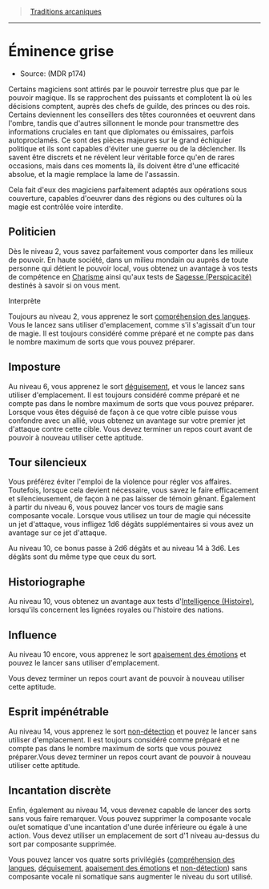 
<!--SubClassItem-->

> <!--ParentNameLink-->[Traditions arcaniques](wizard_hd.md#traditions-arcaniques)<!--/ParentNameLink-->

---

# <!--Name-->Éminence grise<!--/Name-->

- Source: <!--Source-->(MDR p174)<!--/Source-->

Certains magiciens sont attirés par le pouvoir terrestre plus que par le pouvoir magique. Ils se rapprochent des puissants et complotent là où les décisions comptent, auprès des chefs de guilde, des princes ou des rois. Certains deviennent les conseillers des têtes couronnées et oeuvrent dans l'ombre, tandis que d'autres sillonnent le monde pour transmettre des informations cruciales en tant que diplomates ou émissaires, parfois autoproclamés. Ce sont des pièces majeures sur le grand échiquier politique et ils sont capables d'éviter une guerre ou de la déclencher. Ils savent être discrets et ne révèlent leur véritable force qu'en de rares occasions, mais dans ces moments là, ils doivent être d'une efficacité absolue, et la magie remplace la lame de l'assassin.

Cela fait d'eux des magiciens parfaitement adaptés aux opérations sous couverture, capables d'oeuvrer dans des régions ou des cultures où la magie est contrôlée voire interdite.

<!--GenericItem-->

## <!--Name-->Politicien<!--/Name-->

Dès le niveau 2, vous savez parfaitement vous comporter dans les milieux de pouvoir. En haute société, dans un milieu mondain ou auprès de toute personne qui détient le pouvoir local, vous obtenez un avantage à vos tests de compétence en [Charisme] ainsi qu'aux tests de [Sagesse (Perspicacité)] destinés à savoir si on vous ment.

Interprète

Toujours au niveau 2, vous apprenez le sort [compréhension des langues]. Vous le lancez sans utiliser d'emplacement, comme s'il s'agissait d'un tour de magie. Il est toujours considéré comme préparé et ne compte pas dans le nombre maximum de sorts que vous pouvez préparer.

<!--/GenericItem-->

<!--GenericItem-->

## <!--Name-->Imposture<!--/Name-->

Au niveau 6, vous apprenez le sort [déguisement], et vous le lancez sans utiliser d'emplacement. Il est toujours considéré comme préparé et ne compte pas dans le nombre maximum de sorts que vous pouvez préparer. Lorsque vous êtes déguisé de façon à ce que votre cible puisse vous confondre avec un allié, vous obtenez un avantage sur votre premier jet d'attaque contre cette cible. Vous devez terminer un repos court avant de pouvoir à nouveau utiliser cette aptitude.

<!--/GenericItem-->

<!--GenericItem-->

## <!--Name-->Tour silencieux<!--/Name-->

Vous préférez éviter l'emploi de la violence pour régler vos affaires. Toutefois, lorsque cela devient nécessaire, vous savez le faire efficacement et silencieusement, de façon à ne pas laisser de témoin gênant. Également à partir du niveau 6, vous pouvez lancer vos tours de magie sans composante vocale. Lorsque vous utilisez un tour de magie qui nécessite un jet d'attaque, vous infligez 1d6 dégâts supplémentaires si vous avez un avantage sur ce jet d'attaque.

Au niveau 10, ce bonus passe à 2d6 dégâts et au niveau 14 à 3d6. Les dégâts sont du même type que ceux du sort.

<!--/GenericItem-->

<!--GenericItem-->

## <!--Name-->Historiographe<!--/Name-->

Au niveau 10, vous obtenez un avantage aux tests d'[Intelligence (Histoire)], lorsqu'ils concernent les lignées royales ou l'histoire des nations.

<!--/GenericItem-->

<!--GenericItem-->

## <!--Name-->Influence<!--/Name-->

Au niveau 10 encore, vous apprenez le sort [apaisement des émotions] et pouvez le lancer sans utiliser d'emplacement.

Vous devez terminer un repos court avant de pouvoir à nouveau utiliser cette aptitude.

<!--/GenericItem-->

<!--GenericItem-->

## <!--Name-->Esprit impénétrable<!--/Name-->

Au niveau 14, vous apprenez le sort [non-détection] et pouvez le lancer sans utiliser d'emplacement. Il est toujours considéré comme préparé et ne compte pas dans le nombre maximum de sorts que vous pouvez préparer.Vous devez terminer un repos court avant de pouvoir à nouveau utiliser cette aptitude.

<!--/GenericItem-->

<!--GenericItem-->

## <!--Name-->Incantation discrète<!--/Name-->

Enfin, également au niveau 14, vous devenez capable de lancer des sorts sans vous faire remarquer. Vous pouvez supprimer la composante vocale ou/et somatique d'une incantation d'une durée inférieure ou égale à une action. Vous devez utiliser un emplacement de sort d'1 niveau au-dessus du sort par composante supprimée.

Vous pouvez lancer vos quatre sorts privilégiés ([compréhension des langues], [déguisement], [apaisement des émotions] et [non-détection]) sans composante vocale ni somatique sans augmenter le niveau du sort utilisé.

<!--/GenericItem-->

<!--/SubClassItem-->

[Force]: abilities_strength_hd.md
[Dextérité]: abilities_dexterity_hd.md
[Constitution]: abilities_constitution_hd.md
[Intelligence]: abilities_intelligence_hd.md
[Sagesse]: abilities_wisdom_hd.md
[Charisme]: abilities_charisma_hd.md

[Histoire]: abilities_intelligence_hd.md#histoire
[Perspicacité]: abilities_wisdom_hd.md#perspicacité

[apaisement des émotions]: spells_hd.md#apaisement-des-émotions
[compréhension des langues]: spells_hd.md#compréhension-des-langues
[déguisement]: spells_hd.md#déguisement
[non-détection]: spells_hd.md#non-détection

[Intelligence (Histoire)]: abilities_intelligence_hd.md#histoire
[Sagesse (Perspicacité)]: abilities_wisdom_hd.md#perspicacité




